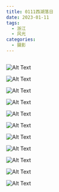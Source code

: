 ```yaml
---
title: 0111西湖落日
date: 2023-01-11
tags:
  - 浙江
  - 风光
categories:
  - 摄影
---
```


<img src="https://www.ohpooh.space/%E6%91%84%E5%BD%B1%2F20230111%E8%A5%BF%E6%B9%96%E8%90%BD%E6%97%A5%2Fhaou-6496.jpg" alt="">

<!-- more -->

![Alt Text](https://www.ohpooh.space/%E6%91%84%E5%BD%B1%2F20230111%E8%A5%BF%E6%B9%96%E8%90%BD%E6%97%A5%2Fhaou-6440.jpg)

![Alt Text](https://www.ohpooh.space/%E6%91%84%E5%BD%B1%2F20230111%E8%A5%BF%E6%B9%96%E8%90%BD%E6%97%A5%2Fhaou-6464.jpg)

![Alt Text](https://www.ohpooh.space/%E6%91%84%E5%BD%B1%2F20230111%E8%A5%BF%E6%B9%96%E8%90%BD%E6%97%A5%2Fhaou-6469.jpg)

![Alt Text](https://www.ohpooh.space/%E6%91%84%E5%BD%B1%2F20230111%E8%A5%BF%E6%B9%96%E8%90%BD%E6%97%A5%2Fhaou-6478.jpg)

![Alt Text](https://www.ohpooh.space/%E6%91%84%E5%BD%B1%2F20230111%E8%A5%BF%E6%B9%96%E8%90%BD%E6%97%A5%2Fhaou-6490.jpg)

![Alt Text](https://www.ohpooh.space/%E6%91%84%E5%BD%B1%2F20230111%E8%A5%BF%E6%B9%96%E8%90%BD%E6%97%A5%2Fhaou-6514.jpg)

![Alt Text](https://www.ohpooh.space/%E6%91%84%E5%BD%B1%2F20230111%E8%A5%BF%E6%B9%96%E8%90%BD%E6%97%A5%2Fhaou-6525.jpg)

![Alt Text](https://www.ohpooh.space/%E6%91%84%E5%BD%B1%2F20230111%E8%A5%BF%E6%B9%96%E8%90%BD%E6%97%A5%2Fhaou-6542.jpg)

![Alt Text](https://www.ohpooh.space/%E6%91%84%E5%BD%B1%2F20230111%E8%A5%BF%E6%B9%96%E8%90%BD%E6%97%A5%2Fhaou-6551.jpg)

![Alt Text](https://www.ohpooh.space/%E6%91%84%E5%BD%B1%2F20230111%E8%A5%BF%E6%B9%96%E8%90%BD%E6%97%A5%2Fhaou-6573.jpg)

![Alt Text](https://www.ohpooh.space/%E6%91%84%E5%BD%B1%2F20230111%E8%A5%BF%E6%B9%96%E8%90%BD%E6%97%A5%2Fhaou-6594.jpg)
